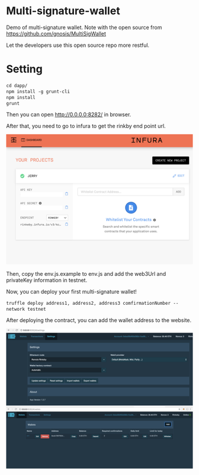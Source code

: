 # Multi-signature-wallet
Demo of multi-signature wallet.
Note with the open source from https://github.com/gnosis/MultiSigWallet

Let the developers use this open source repo more restful.

# Setting
```
cd dapp/
npm install -g grunt-cli
npm install
grunt
```
Then you can open http://0.0.0.0:8282/ in browser.

After that, you need to go to infura to get the rinkby end point url.

![infura](images/infura.png)

Then, copy the env.js.example to env.js and add the web3Url and privateKey information in testnet.

Now, you can deploy your first multi-signature wallet!

```
truffle deploy address1, address2, address3 comfirmationNumber --network testnet
```

After deploying the contract, you can add the wallet address to the website.

![](images/setting.png)
![](images/new-wallet.png)

